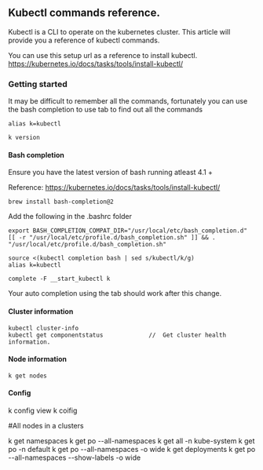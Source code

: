 ## Kubectl commands reference. 

Kubectl is a CLI to operate on the kubernetes cluster. This article will provide you a reference of kubectl commands. 

You can use this setup url as a reference to install kubectl. 
https://kubernetes.io/docs/tasks/tools/install-kubectl/

### Getting started
It may be difficult to remember all the commands, fortunately you can use the bash completion to use tab to find out all the commands

```shell script
alias k=kubectl

k version
```
#### Bash completion
Ensure you have the latest version of bash running atleast 4.1 + 

Reference: https://kubernetes.io/docs/tasks/tools/install-kubectl/

```shell script
brew install bash-completion@2
```

Add the following in the .bashrc folder
```shell script
export BASH_COMPLETION_COMPAT_DIR="/usr/local/etc/bash_completion.d"
[[ -r "/usr/local/etc/profile.d/bash_completion.sh" ]] && . "/usr/local/etc/profile.d/bash_completion.sh"

source <(kubectl completion bash | sed s/kubectl/k/g)
alias k=kubectl

complete -F __start_kubectl k
```
Your auto completion using the tab should work after this change. 



#### Cluster information
```shell script
kubectl cluster-info
kubectl get componentstatus             //  Get cluster health information. 
```

#### Node information
```shell script
k get nodes

```









#### Config
k config view
k coifig

#All nodes in a clusters

k get namespaces
k get po --all-namespaces
k get all -n kube-system
k get po -n default
k get po --all-namespaces -o wide
k get deployments
k get po --all-namespaces --show-labels -o wide
